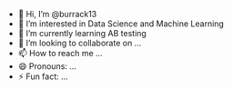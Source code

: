 - 👋 Hi, I’m @burrack13
- 👀 I’m interested in Data Science and Machine Learning
- 🌱 I’m currently learning AB testing
- 💞️ I’m looking to collaborate on ...
- 📫 How to reach me ...
- 😄 Pronouns: ...
- ⚡ Fun fact: ...

<!---
burrack13/burrack13 is a ✨ special ✨ repository because its `README.md` (this file) appears on your GitHub profile.
You can click the Preview link to take a look at your changes.
--->
